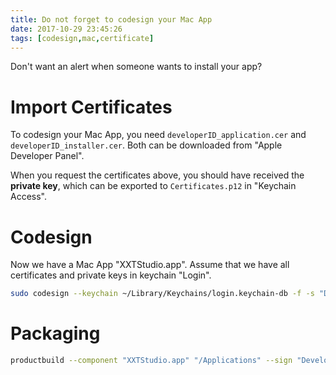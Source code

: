 ```yaml
---
title: Do not forget to codesign your Mac App
date: 2017-10-29 23:45:26
tags: [codesign,mac,certificate]
---
```


Don't want an alert when someone wants to install your app?

# Import Certificates

To codesign your Mac App, you need `developerID_application.cer` and `developerID_installer.cer`. Both can be downloaded from "Apple Developer Panel".

When you request the certificates above, you should have received the **private key**, which can be exported to `Certificates.p12` in "Keychain Access".

# Codesign

Now we have a Mac App "XXTStudio.app".
Assume that we have all certificates and private keys in keychain "Login".

``` bash
sudo codesign --keychain ~/Library/Keychains/login.keychain-db -f -s "Developer ID Application: Zheng Wu (GXZ23M5TP2)" -v "XXTStudio.app" --deep
```

# Packaging

``` bash
productbuild --component "XXTStudio.app" "/Applications" --sign "Developer ID Installer: Zheng Wu (GXZ23M5TP2)" --product "XXTStudio.app/Contents/Info.plist" "XXTStudio_Mac.pkg"
```

